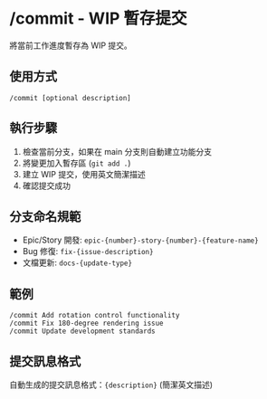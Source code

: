 # /commit - WIP 暫存提交

將當前工作進度暫存為 WIP 提交。

## 使用方式
```
/commit [optional description]
```

## 執行步驟
1. 檢查當前分支，如果在 main 分支則自動建立功能分支
2. 將變更加入暫存區 (`git add .`)
3. 建立 WIP 提交，使用英文簡潔描述
4. 確認提交成功

## 分支命名規範
- Epic/Story 開發: `epic-{number}-story-{number}-{feature-name}`
- Bug 修復: `fix-{issue-description}`
- 文檔更新: `docs-{update-type}`

## 範例
```
/commit Add rotation control functionality
/commit Fix 180-degree rendering issue
/commit Update development standards
```

## 提交訊息格式
自動生成的提交訊息格式：`{description}` (簡潔英文描述)